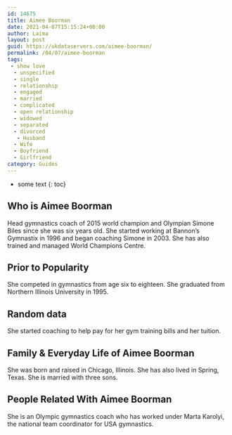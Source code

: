 ```yaml
---
id: 14675
title: Aimee Boorman
date: 2021-04-07T15:15:24+00:00
author: Laima
layout: post
guid: https://ukdataservers.com/aimee-boorman/
permalink: /04/07/aimee-boorman
tags:
 - show love
  - unspecified
  - single
  - relationship
  - engaged
  - married
  - complicated
  - open relationship
  - widowed
  - separated
  - divorced
   - Husband
  - Wife
  - Boyfriend
  - Girlfriend
category: Guides
---
```


* some text
{: toc}


## Who is Aimee Boorman
                  
                  
                  
Head gymnastics coach of 2015 world champion and Olympian Simone Biles since she was six years old. She started working at Bannon&#8217;s Gymnastix in 1996 and began coaching Simone in 2003. She has also trained and managed World Champions Centre.
                  
              
            
              
            
                
                
                
## Prior to Popularity
                  
                  
                  
She competed in gymnastics from age six to eighteen. She graduated from Northern Illinois University in 1995.
                  
              
            
              
            
                
                
                
## Random data
                  
                  
                  
She started coaching to help pay for her gym training bills and her tuition.
                  
              
            
              
            
                
                
                
## Family & Everyday Life of Aimee Boorman
                  
                  
                  
She was born and raised in Chicago, Illinois. She has also lived in Spring, Texas. She is married with three sons.
                  
              
            
              
            
                
                
                
## People Related With Aimee Boorman
                  
                  
                  
She is an Olympic gymnastics coach who has worked under Marta Karolyi, the national team coordinator for USA gymnastics.
                  
              
            
              
            
                
              
            
              
              
            
            
              
            
          
          
          